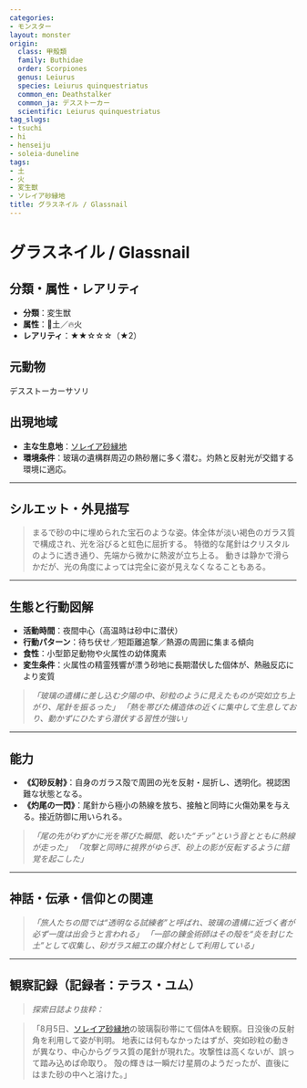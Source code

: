 ```yaml
---
categories:
- モンスター
layout: monster
origin:
  class: 甲殻類
  family: Buthidae
  order: Scorpiones
  genus: Leiurus
  species: Leiurus quinquestriatus
  common_en: Deathstalker
  common_ja: デスストーカー
  scientific: Leiurus quinquestriatus
tag_slugs:
- tsuchi
- hi
- henseiju
- soleia-duneline
tags:
- 土
- 火
- 変生獣
- ソレイア砂縁地
title: グラスネイル / Glassnail
---
```


# グラスネイル / Glassnail

## 分類・属性・レアリティ

* **分類**：変生獣
* **属性**：🌱土／🔥火
* **レアリティ**：★★☆☆☆（★2）

## 元動物
デスストーカーサソリ

## 出現地域

* **主な生息地**：[ソレイア砂縁地](../place/soleia_duneline.md)
* **環境条件**：玻璃の遺構群周辺の熱砂層に多く潜む。灼熱と反射光が交錯する環境に適応。

---

## シルエット・外見描写

> まるで砂の中に埋められた宝石のような姿。体全体が淡い褐色のガラス質で構成され、光を浴びると虹色に屈折する。
> 特徴的な尾針はクリスタルのように透き通り、先端から微かに熱波が立ち上る。
> 動きは静かで滑らかだが、光の角度によっては完全に姿が見えなくなることもある。

---

## 生態と行動図解

* **活動時間**：夜間中心（高温時は砂中に潜伏）
* **行動パターン**：待ち伏せ／短距離追撃／熱源の周囲に集まる傾向
* **食性**：小型節足動物や火属性の幼体魔素
* **変生条件**：火属性の精霊残響が漂う砂地に長期潜伏した個体が、熱融反応により変質

> *「玻璃の遺構に差し込む夕陽の中、砂粒のように見えたものが突如立ち上がり、尾針を振るった」*
> *「熱を帯びた構造体の近くに集中して生息しており、動かずにひたすら潜伏する習性が強い」*

---

## 能力

* **《幻砂反射》**：自身のガラス殻で周囲の光を反射・屈折し、透明化。視認困難な状態となる。
* **《灼尾の一閃》**：尾針から極小の熱線を放ち、接触と同時に火傷効果を与える。接近防御に用いられる。

> *「尾の先がわずかに光を帯びた瞬間、乾いた“チッ”という音とともに熱線が走った」*
> *「攻撃と同時に視界がゆらぎ、砂上の影が反転するように錯覚を起こした」*

---

## 神話・伝承・信仰との関連

> *「旅人たちの間では“透明なる試練者”と呼ばれ、玻璃の遺構に近づく者が必ず一度は出会うと言われる」*
> *「一部の錬金術師はその殻を“炎を封じた土”として収集し、砂ガラス細工の媒介材として利用している」*

---

## 観察記録（記録者：テラス・ユム）

> *探索日誌より抜粋：*

> 「8月5日、[ソレイア砂縁地](../place/soleia_duneline.md)の玻璃裂砂帯にて個体Aを観察。日没後の反射角を利用して姿が判明。
> 地表には何もなかったはずが、突如砂粒の動きが異なり、中心からグラス質の尾針が現れた。攻撃性は高くないが、誤って踏み込めば命取り。
> 殻の輝きは一瞬だけ星屑のようだったが、直後にはまた砂の中へと溶けた。」